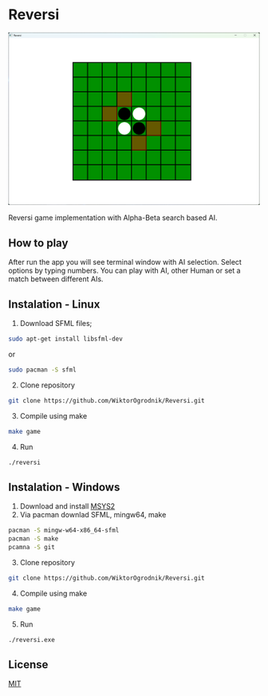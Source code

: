 # Reversi

![image](./docs/img/reversi.png)

Reversi game implementation with Alpha-Beta search based AI.

## How to play

After run the app you will see terminal window with AI selection. Select options by typing numbers. You can play with AI, other Human or set a match between different AIs.

## Instalation - Linux

1. Download SFML files;

```bash
sudo apt-get install libsfml-dev
```

or

```bash
sudo pacman -S sfml
```

2. Clone repository

```bash
git clone https://github.com/WiktorOgrodnik/Reversi.git
```

3. Compile using make

```bash
make game
```

4. Run

```bash
./reversi
```

## Instalation - Windows

1. Download and install [MSYS2](https://www.msys2.org/)
2. Via pacman downlad SFML, mingw64, make

```bash
pacman -S mingw-w64-x86_64-sfml
pacman -S make
pcamna -S git
```

3. Clone repository

```bash
git clone https://github.com/WiktorOgrodnik/Reversi.git
```

4. Compile using make

```bash
make game
```

5. Run  

```bash
./reversi.exe
```

## License

[MIT](./LICENSE)
